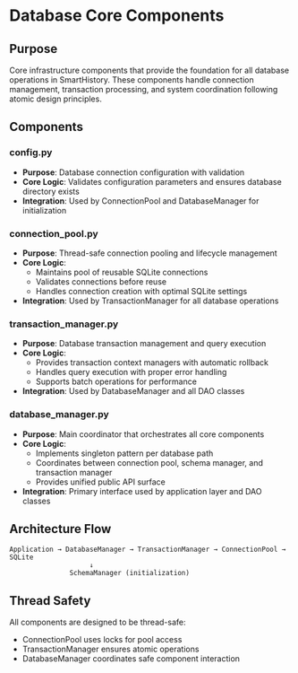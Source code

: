 # Database Core Components

## Purpose
Core infrastructure components that provide the foundation for all database operations in SmartHistory. These components handle connection management, transaction processing, and system coordination following atomic design principles.

## Components

### config.py
- **Purpose**: Database connection configuration with validation
- **Core Logic**: Validates configuration parameters and ensures database directory exists
- **Integration**: Used by ConnectionPool and DatabaseManager for initialization

### connection_pool.py  
- **Purpose**: Thread-safe connection pooling and lifecycle management
- **Core Logic**: 
  - Maintains pool of reusable SQLite connections
  - Validates connections before reuse
  - Handles connection creation with optimal SQLite settings
- **Integration**: Used by TransactionManager for all database operations

### transaction_manager.py
- **Purpose**: Database transaction management and query execution
- **Core Logic**:
  - Provides transaction context managers with automatic rollback
  - Handles query execution with proper error handling
  - Supports batch operations for performance
- **Integration**: Used by DatabaseManager and all DAO classes

### database_manager.py
- **Purpose**: Main coordinator that orchestrates all core components
- **Core Logic**:
  - Implements singleton pattern per database path
  - Coordinates between connection pool, schema manager, and transaction manager
  - Provides unified public API surface
- **Integration**: Primary interface used by application layer and DAO classes

## Architecture Flow
```
Application → DatabaseManager → TransactionManager → ConnectionPool → SQLite
                    ↓
               SchemaManager (initialization)
```

## Thread Safety
All components are designed to be thread-safe:
- ConnectionPool uses locks for pool access
- TransactionManager ensures atomic operations
- DatabaseManager coordinates safe component interaction